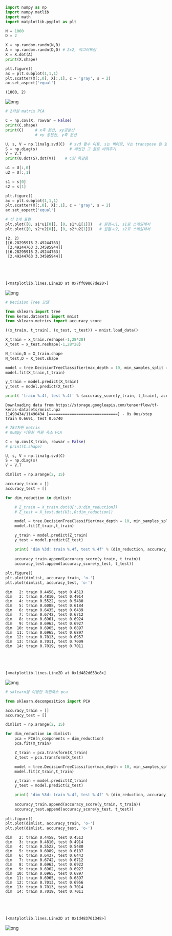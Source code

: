 ```python
import numpy as np
import numpy.matlib
import math
import matplotlib.pyplot as plt

N = 1000
D = 2

X = np.random.randn(N,D)
A = np.random.randn(D,D) # 2x2, 찌그러뜨림
X = X.dot(A)
print(X.shape)

plt.figure()
ax = plt.subplot(1,1,1)
plt.scatter(X[:,0], X[:,1], c = 'gray', s = 2)
ax.set_aspect('equal')
```

    (1000, 2)
    


    
![png](08_PCA_files/08_PCA_0_1.png)
    



```python
# 2차원 matrix PCA

C = np.cov(X, rowvar = False)
print(C.shape)
print(C)     # x축 분산, xy공분산
             # xy 공분산, y축 분산

U, s, V = np.linalg.svd(C)  # svd 함수 이용. s는 벡터로, V는 transpose 된 꼴로 나옴
S = np.diag(s)              # 배웠던 그 꼴로 바꿔주기
V = V.T
print(U.dot(S).dot(V))    # C랑 똑같음

u1 = U[:,0]
u2 = U[:,1]

s1 = s[0]
s2 = s[1]

plt.figure()
ax = plt.subplot(1,1,1)
plt.scatter(X[:,0], X[:,1], c = 'gray', s = 2)
ax.set_aspect('equal')

# 선 2개 표현
plt.plot([0, s1*u1[0]], [0, s1*u1[1]])   # 원점~u1, s1로 스케일해서
plt.plot([0, s2*u2[0]], [0, s2*u2[1]])   # 원점~u2, s2로 스케일해서
```

    (2, 2)
    [[6.28295915 2.49244763]
     [2.49244763 3.34585944]]
    [[6.28295915 2.49244763]
     [2.49244763 3.34585944]]
    




    [<matplotlib.lines.Line2D at 0x7ff09867de20>]




    
![png](08_PCA_files/08_PCA_1_2.png)
    



```python
# Decision Tree 모델

from sklearn import tree
from keras.datasets import mnist
from sklearn.metrics import accuracy_score

((x_train, t_train), (x_test, t_test)) = mnist.load_data()

X_train = x_train.reshape(-1,28*28)
X_test = x_test.reshape(-1,28*28)

N_train,D = X_train.shape
N_test,D = X_test.shape

model = tree.DecisionTreeClassifier(max_depth = 10, min_samples_split = 1000, min_samples_leaf = 1000)
model.fit(X_train,t_train)

y_train = model.predict(X_train)
y_test = model.predict(X_test)

print( 'train %.4f, test %.4f' % (accuracy_score(y_train, t_train), accuracy_score(y_test, t_test)) )
```

    Downloading data from https://storage.googleapis.com/tensorflow/tf-keras-datasets/mnist.npz
    11490434/11490434 [==============================] - 0s 0us/step
    train 0.6691, test 0.6740
    


```python
# 784차원 matrix
# numpy 이용한 차원 축소 PCA

C = np.cov(X_train, rowvar = False)
# print(C.shape)

U, s, V = np.linalg.svd(C)
S = np.diag(s)
V = V.T

dimlist = np.arange(2, 15)

accuracy_train = []
accuracy_test = []

for dim_reduction in dimlist:

    # Z_train = X_train.dot(U[:,0:dim_reduction])
    # Z_test = X_test.dot(U[:,0:dim_reduction])

    model = tree.DecisionTreeClassifier(max_depth = 10, min_samples_split = 1000, min_samples_leaf = 1000)
    model.fit(Z_train,t_train)

    y_train = model.predict(Z_train)
    y_test = model.predict(Z_test)

    print( 'dim %3d: train %.4f, test %.4f' % (dim_reduction, accuracy_score(y_train, t_train), accuracy_score(y_test, t_test)) )
    
    accuracy_train.append(accuracy_score(y_train, t_train))
    accuracy_test.append(accuracy_score(y_test, t_test))    
 
plt.figure()
plt.plot(dimlist, accuracy_train, 'o-')
plt.plot(dimlist, accuracy_test, 'o-')   
```

    dim   2: train 0.4458, test 0.4513
    dim   3: train 0.4810, test 0.4914
    dim   4: train 0.5522, test 0.5480
    dim   5: train 0.6088, test 0.6184
    dim   6: train 0.6435, test 0.6439
    dim   7: train 0.6742, test 0.6712
    dim   8: train 0.6961, test 0.6924
    dim   9: train 0.6963, test 0.6927
    dim  10: train 0.6965, test 0.6897
    dim  11: train 0.6965, test 0.6897
    dim  12: train 0.7013, test 0.6957
    dim  13: train 0.7011, test 0.7009
    dim  14: train 0.7019, test 0.7011
    




    [<matplotlib.lines.Line2D at 0x1d482d653c8>]




    
![png](08_PCA_files/08_PCA_3_2.png)
    



```python
# sklearn을 이용한 차원축소 pca 

from sklearn.decomposition import PCA

accuracy_train = []
accuracy_test = []

dimlist = np.arange(2, 15)

for dim_reduction in dimlist:
    pca = PCA(n_components = dim_reduction)
    pca.fit(X_train)

    Z_train = pca.transform(X_train)
    Z_test = pca.transform(X_test)

    model = tree.DecisionTreeClassifier(max_depth = 10, min_samples_split = 1000, min_samples_leaf = 1000)
    model.fit(Z_train,t_train)

    y_train = model.predict(Z_train)
    y_test = model.predict(Z_test)

    print( 'dim %3d: train %.4f, test %.4f' % (dim_reduction, accuracy_score(y_train, t_train), accuracy_score(y_test, t_test)) )
    
    accuracy_train.append(accuracy_score(y_train, t_train))
    accuracy_test.append(accuracy_score(y_test, t_test))    
    
plt.figure()
plt.plot(dimlist, accuracy_train, 'o-')
plt.plot(dimlist, accuracy_test, 'o-')
```

    dim   2: train 0.4458, test 0.4513
    dim   3: train 0.4810, test 0.4914
    dim   4: train 0.5522, test 0.5480
    dim   5: train 0.6089, test 0.6187
    dim   6: train 0.6437, test 0.6443
    dim   7: train 0.6742, test 0.6712
    dim   8: train 0.6963, test 0.6922
    dim   9: train 0.6962, test 0.6927
    dim  10: train 0.6965, test 0.6897
    dim  11: train 0.6965, test 0.6897
    dim  12: train 0.7013, test 0.6956
    dim  13: train 0.7013, test 0.7014
    dim  14: train 0.7019, test 0.7011
    




    [<matplotlib.lines.Line2D at 0x1d483761348>]




    
![png](08_PCA_files/08_PCA_4_2.png)
    

